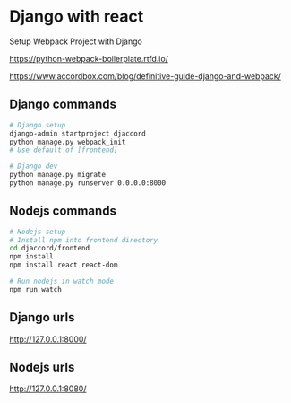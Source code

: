 # Django with react

Setup Webpack Project with Django

https://python-webpack-boilerplate.rtfd.io/

https://www.accordbox.com/blog/definitive-guide-django-and-webpack/

## Django commands

```bash
# Django setup
django-admin startproject djaccord
python manage.py webpack_init
# Use default of [frontend]

# Django dev
python manage.py migrate
python manage.py runserver 0.0.0.0:8000
```

## Nodejs commands

```bash
# Nodejs setup
# Install npm into frontend directory
cd djaccord/frontend
npm install
npm install react react-dom

# Run nodejs in watch mode
npm run watch
```

## Django urls

http://127.0.0.1:8000/

## Nodejs urls

http://127.0.0.1:8080/

